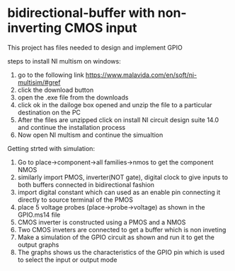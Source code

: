 # bidirectional-buffer with non-inverting CMOS input
This project has files needed to design and implement GPIO

steps to install NI multism on windows:
1) go to the following link https://www.malavida.com/en/soft/ni-multisim/#gref 
2) click the download button 
3) open the .exe file from the downloads
4) click ok in the dailoge box opened and unzip the file to a particular destination on the PC
5) After the files are unzipped click on install NI circuit design suite 14.0 and continue the installation process
6) Now open NI multism and continue the simualtion

Getting strted with simulation:
1) Go to place->component->all families->nmos to get the component NMOS
2) similarly import PMOS, inverter(NOT gate), digital clock to give inputs to both buffers connected in bidirectional fashion
3) import digital constant which can used as an enable pin connecting it directly to source terminal of the PMOS
4) place 5 voltage probes (place->probe->voltage) as shown in the GPIO.ms14 file
5) CMOS inverter is constructed using a PMOS and a NMOS
6) Two CMOS inveters are connected to get a buffer which is non inveting
7) Make a simulation of the GPIO circuit as shown and run it to get the output graphs
8) The graphs shows us the characteristics of the GPIO pin which is used to select the input or output mode


